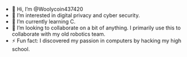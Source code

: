 - 👋 Hi, I’m @Woolycoin437420
- 👀 I’m interested in digital privacy and cyber security.
- 🌱 I’m currently learning C.
- 💞️ I’m looking to collaborate on a bit of anything. I primarily use this to collaborate with my old robotics team.
- ⚡ Fun fact: I discovered my passion in computers by hacking my high school.

<!---
Woolycoin437420/Woolycoin437420 is a ✨ special ✨ repository because its `README.md` (this file) appears on your GitHub profile.
You can click the Preview link to take a look at your changes.
--->
